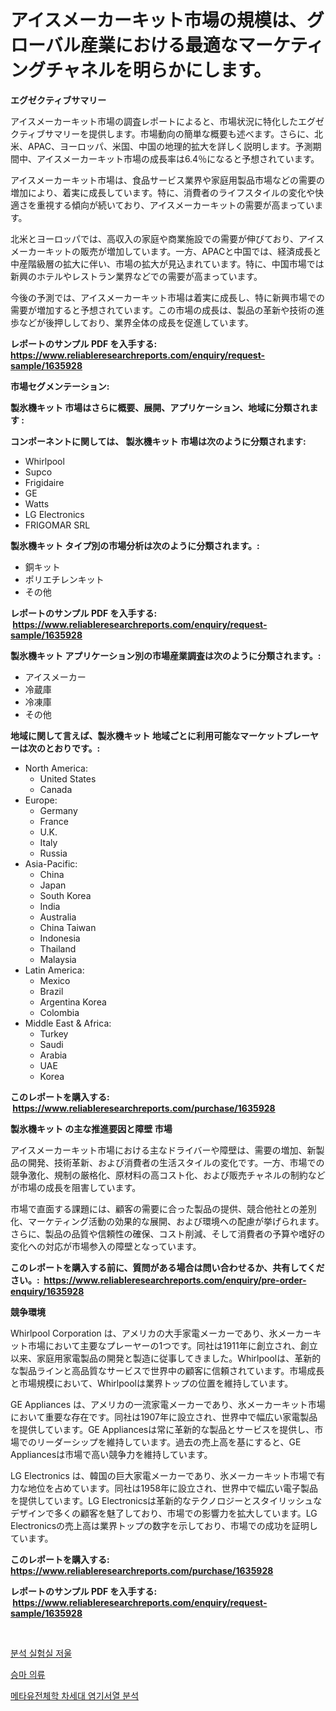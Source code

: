 <p><h1>アイスメーカーキット市場の規模は、グローバル産業における最適なマーケティングチャネルを明らかにします。</h1></p><p><strong>エグゼクティブサマリー</strong></p>
<p><p>アイスメーカーキット市場の調査レポートによると、市場状況に特化したエグゼクティブサマリーを提供します。市場動向の簡単な概要も述べます。さらに、北米、APAC、ヨーロッパ、米国、中国の地理的拡大を詳しく説明します。予測期間中、アイスメーカーキット市場の成長率は6.4％になると予想されています。</p><p>アイスメーカーキット市場は、食品サービス業界や家庭用製品市場などの需要の増加により、着実に成長しています。特に、消費者のライフスタイルの変化や快適さを重視する傾向が続いており、アイスメーカーキットの需要が高まっています。</p><p>北米とヨーロッパでは、高収入の家庭や商業施設での需要が伸びており、アイスメーカーキットの販売が増加しています。一方、APACと中国では、経済成長と中産階級層の拡大に伴い、市場の拡大が見込まれています。特に、中国市場では新興のホテルやレストラン業界などでの需要が高まっています。</p><p>今後の予測では、アイスメーカーキット市場は着実に成長し、特に新興市場での需要が増加すると予想されています。この市場の成長は、製品の革新や技術の進歩などが後押ししており、業界全体の成長を促進しています。</p></p>
<p><strong>レポートのサンプル PDF を入手する: <a href="https://www.reliableresearchreports.com/enquiry/request-sample/1635928">https://www.reliableresearchreports.com/enquiry/request-sample/1635928</a></strong></p>
<p><strong>市場セグメンテーション:</strong></p>
<p><strong> 製氷機キット 市場はさらに概要、展開、アプリケーション、地域に分類されます :</strong></p>
<p><strong>コンポーネントに関しては、 製氷機キット 市場は次のように分類されます: &nbsp;</strong></p>
<p><ul><li>Whirlpool</li><li>Supco</li><li>Frigidaire</li><li>GE</li><li>Watts</li><li>LG Electronics</li><li>FRIGOMAR SRL</li></ul></p>
<p><strong> 製氷機キット タイプ別の市場分析は次のように分類されます。:</strong></p>
<p><ul><li>銅キット</li><li>ポリエチレンキット</li><li>その他</li></ul></p>
<p><strong>レポートのサンプル PDF を入手する: &nbsp;<a href="https://www.reliableresearchreports.com/enquiry/request-sample/1635928">https://www.reliableresearchreports.com/enquiry/request-sample/1635928</a></strong></p>
<p><strong> 製氷機キット アプリケーション別の市場産業調査は次のように分類されます。:</strong></p>
<p><ul><li>アイスメーカー</li><li>冷蔵庫</li><li>冷凍庫</li><li>その他</li></ul></p>
<p><strong>地域に関して言えば、製氷機キット 地域ごとに利用可能なマーケットプレーヤーは次のとおりです。:</strong></p>
<p><ul>
    <li>
        North America:
        <ul>
            <li>United States</li>
            <li>Canada</li>
        </ul>
    </li>
    <li>
        Europe:
        <ul>
            <li>Germany</li>
            <li>France</li>
            <li>U.K.</li>
            <li>Italy</li>
            <li>Russia</li>
        </ul>
    </li>
    <li>
        Asia-Pacific:
        <ul>
            <li>China</li>
            <li>Japan</li>
            <li>South Korea</li>
            <li>India</li>
            <li>Australia</li>
            <li>China Taiwan</li>
            <li>Indonesia</li>
            <li>Thailand</li>
            <li>Malaysia</li>
        </ul>
    </li>
    <li>
        Latin America:
        <ul>
            <li>Mexico</li>
            <li>Brazil</li>
            <li>Argentina Korea</li>
            <li>Colombia</li>
        </ul>
    </li>
    <li>
        Middle East & Africa:
        <ul>
            <li>Turkey</li>
            <li>Saudi</li>
            <li>Arabia</li>
            <li>UAE</li>
            <li>Korea</li>
        </ul>
    </li>
    </ul></p>
<p><strong>このレポートを購入する: &nbsp;<a href="https://www.reliableresearchreports.com/purchase/1635928">https://www.reliableresearchreports.com/purchase/1635928</a></strong></p>
<p><strong>製氷機キット の主な推進要因と障壁 市場</strong></p>
<p><p>アイスメーカーキット市場における主なドライバーや障壁は、需要の増加、新製品の開発、技術革新、および消費者の生活スタイルの変化です。一方、市場での競争激化、規制の厳格化、原材料の高コスト化、および販売チャネルの制約などが市場の成長を阻害しています。</p><p>市場で直面する課題には、顧客の需要に合った製品の提供、競合他社との差別化、マーケティング活動の効果的な展開、および環境への配慮が挙げられます。さらに、製品の品質や信頼性の確保、コスト削減、そして消費者の予算や嗜好の変化への対応が市場参入の障壁となっています。</p></p>
<p><strong>このレポートを購入する前に、質問がある場合は問い合わせるか、共有してください。:&nbsp; <a href="https://www.reliableresearchreports.com/enquiry/pre-order-enquiry/1635928">https://www.reliableresearchreports.com/enquiry/pre-order-enquiry/1635928</a></strong></p>
<p><strong>競争環境</strong></p>
<p><p>Whirlpool Corporation は、アメリカの大手家電メーカーであり、氷メーカーキット市場において主要なプレーヤーの1つです。同社は1911年に創立され、創立以来、家庭用家電製品の開発と製造に従事してきました。Whirlpoolは、革新的な製品ラインと高品質なサービスで世界中の顧客に信頼されています。市場成長と市場規模において、Whirlpoolは業界トップの位置を維持しています。</p><p>GE Appliances は、アメリカの一流家電メーカーであり、氷メーカーキット市場において重要な存在です。同社は1907年に設立され、世界中で幅広い家電製品を提供しています。GE Appliancesは常に革新的な製品とサービスを提供し、市場でのリーダーシップを維持しています。過去の売上高を基にすると、GE Appliancesは市場で高い競争力を維持しています。</p><p>LG Electronics は、韓国の巨大家電メーカーであり、氷メーカーキット市場で有力な地位を占めています。同社は1958年に設立され、世界中で幅広い電子製品を提供しています。LG Electronicsは革新的なテクノロジーとスタイリッシュなデザインで多くの顧客を魅了しており、市場での影響力を拡大しています。LG Electronicsの売上高は業界トップの数字を示しており、市場での成功を証明しています。</p></p>
<p><strong>このレポートを購入する: &nbsp; <a href="https://www.reliableresearchreports.com/purchase/1635928">https://www.reliableresearchreports.com/purchase/1635928</a></strong></p>
<p><strong>レポートのサンプル PDF を入手する: &nbsp;<a href="https://www.reliableresearchreports.com/enquiry/request-sample/1635928">https://www.reliableresearchreports.com/enquiry/request-sample/1635928</a></strong><strong></strong></p>
<p>&nbsp;</p>
<p><p><a href="https://github.com/oajzkywllm460/Market-Research-Report-List-1/blob/main/71434996675.md">분석 실험실 저울</a></p><p><a href="https://github.com/vsr06p4p49/Market-Research-Report-List-1/blob/main/84918386676.md">승마 의류</a></p><p><a href="https://medium.com/@kirby6567566/%EB%A9%94%ED%83%80%EC%A0%A0%EC%98%A4%EB%AF%B9%EC%8A%A4-%EB%8B%A4%EC%9D%8C-%EC%84%B8%EB%8C%80-%EC%8B%9C%ED%80%80%EC%8B%B1-%EC%8B%9C%EC%9E%A5-%EB%B6%84%EC%84%9D-%EB%B0%8F-2024%EB%85%84%EB%B6%80%ED%84%B0-2031%EB%85%84%EA%B9%8C%EC%A7%80%EC%9D%98-%EC%A0%84%EB%A7%9D%EC%9E%85%EB%8B%88%EB%8B%A4-e00f50f85ea0">메타유전체학 차세대 염기서열 분석</a></p></p>